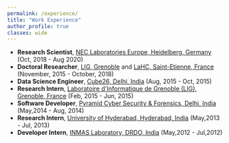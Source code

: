 ```yaml
---
permalink: /experience/
title: "Work Experience"
author_profile: true
classes: wide
---
```



* **Research Scientist**, [NEC Laboratories Europe, Heidelberg, Germany](http://neclab.eu/)  (Oct, 2018 - Aug 2020)
* **Doctoral Researcher**, [LIG, Grenoble](https://www.liglab.fr/) and [LaHC, Saint-Etienne, France](http://laboratoirehubertcurien.fr/) (November, 2015 - October, 2018)
* **Data Science Engineer**, [Cube26, Delhi, India](http://cube26.com/) (Aug, 2015 - Oct, 2015)
* **Research Intern**, [Laboratoire d'Informatique de Grenoble (LIG), Grenoble, France](https://www.liglab.fr/) (Feb, 2015 - Jun, 2015)
* **Software Developer**, [Pyramid Cyber Security & Forensics, Delhi, India](http://pyramidcyber.com/) (May,2014 - Aug, 2014)
* **Research Intern**, [University of Hyderabad, Hyderabad, India](http://www.uohyd.ac.in/) (May,2013 - Jul, 2013)
* **Developer Intern**, [INMAS Laboratory, DRDO, India](https://www.drdo.gov.in/labs-and-establishments/institute-nuclear-medicine-allied-sciences-inmas) (May,2012 - Jul,2012)


  

